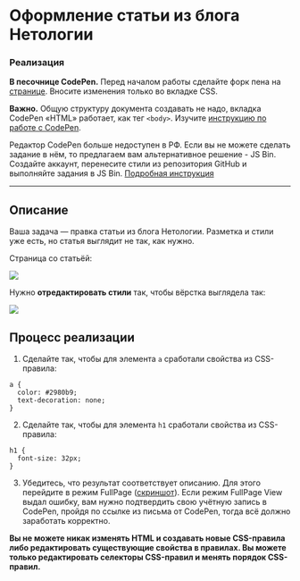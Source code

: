 # Оформление статьи из блога Нетологии

### Реализация

**В песочнице CodePen.** Перед началом работы сделайте форк пена на [странице](https://codepen.io/Netology/pen/zmjqgv?editors=0100#0). Вносите изменения только во вкладке CSS.

**Важно.** Общую структуру документа создавать не надо, вкладка CodePen «HTML» работает, как тег `<body>`.
Изучите [инструкцию по работе с CodePen](https://github.com/netology-code/guides/tree/master/codepen).

Редактор CodePen больше недоступен в РФ. Если вы не можете сделать задание в нём, то предлагаем вам альтернативное решение - JS Bin. Создайте аккаунт, перенесите стили из репозитория GitHub и выполняйте задания в JS Bin. [Подробная инструкция](https://disk.360.yandex.ru/i/dTjR9F-QJOgMfw)

---

## Описание

Ваша задача &mdash; правка статьи из блога Нетологии. Разметка и стили уже есть, но статья выглядит не так, как нужно.

Страница со статьёй:

![](https://netology-code.github.io/html-2-homeworks/sources/4-2/blog-article-before.jpg)

Нужно **отредактировать стили** так, чтобы вёрстка выглядела так:

![](https://netology-code.github.io/html-2-homeworks/sources/4-2/blog-article-after.jpg)

## Процесс реализации

1. Сделайте так, чтобы для элемента `a` сработали свойства из CSS-правила:

```
a {
  color: #2980b9;
  text-decoration: none;
}
```

2. Сделайте так, чтобы для элемента `h1` сработали свойства из CSS-правила:

```     
h1 {
  font-size: 32px;
}   
```

3. Убедитесь, что результат соответствует описанию. Для этого перейдите в режим FullPage ([скриншот](/sources/screen.md)). Если режим FullPage View выдал ошибку, вам нужно подтвердить свою учётную запись в CodePen, пройдя по ссылке из письма от CodePen, тогда всё должно заработать корректно.


**Вы не можете никак изменять HTML и создавать новые CSS-правила либо редактировать существующие свойства в правилах. Вы можете только редактировать селекторы CSS-правил и менять порядок CSS-правил.**

